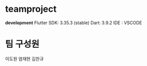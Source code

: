 # teamproject


**development**
 Flutter SDK: 3.35.3 (stable)
 Dart: 3.9.2
 IDE : VSCODE

# 팀 구성원 
 이도원
 염재현
 김찬규
